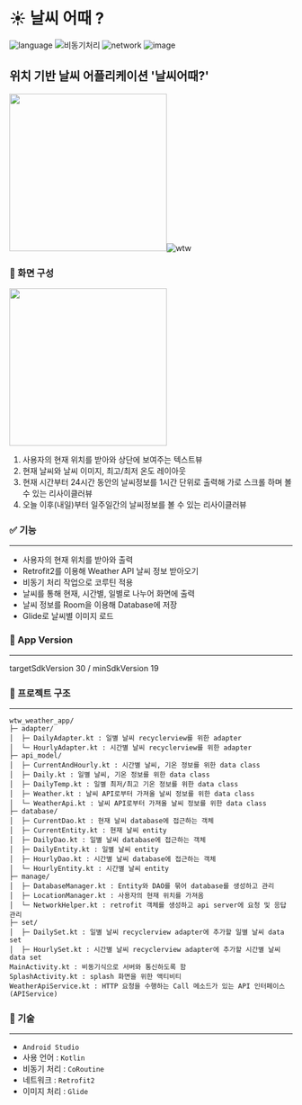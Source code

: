 
# ☀️ 날씨 어때 ?

![language](https://img.shields.io/badge/language-Kotlin-9cf)
![비동기처리](https://img.shields.io/badge/%EB%B9%84%EB%8F%99%EA%B8%B0%EC%B2%98%EB%A6%AC-CoRoutine-6054d1)
![network](https://img.shields.io/badge/network-Retrofit2-yellow)
![image](https://img.shields.io/badge/image-Glide-edfcd2)
## 위치 기반 날씨 어플리케이션 '날씨어때?'

<img src="https://user-images.githubusercontent.com/57751515/120882526-6e2c3000-c613-11eb-8f7a-7b794c3ac99d.png" width="280">![wtw](https://user-images.githubusercontent.com/57751515/116548614-71a30c00-a92f-11eb-8aa1-75c450a55017.gif)

### :iphone: 화면 구성

<img src="https://user-images.githubusercontent.com/57751515/120883685-9323a180-c619-11eb-945e-feffcce4f649.png" width="280">

   1. 사용자의 현재 위치를 받아와 상단에 보여주는 텍스트뷰
   2. 현재 날씨와 날씨 이미지, 최고/최저 온도 레이아웃
   3. 현재 시간부터 24시간 동안의 날씨정보를 1시간 단위로 출력해 가로 스크롤 하며 볼 수 있는 리사이클러뷰
   4. 오늘 이후(내일)부터 일주일간의 날씨정보를 볼 수 있는 리사이클러뷰

### ✅ 기능
--------------------------------------
- 사용자의 현재 위치를 받아와 출력
- Retrofit2를 이용해 Weather API 날씨 정보 받아오기
- 비동기 처리 작업으로 코루틴 적용
- 날씨를 통해 현재, 시간별, 일별로 나누어 화면에 출력
- 날씨 정보를 Room을 이용해 Database에 저장
- Glide로 날씨별 이미지 로드

### 🔧 App Version
--------------------------------------
targetSdkVersion 30 / minSdkVersion 19

### 📁 프로젝트 구조
--------------------------------------
```
wtw_weather_app/
├─ adapter/
│  ├─ DailyAdapter.kt : 일별 날씨 recyclerview를 위한 adapter
│  └─ HourlyAdapter.kt : 시간별 날씨 recyclerview를 위한 adapter
├─ api_model/
│  ├─ CurrentAndHourly.kt : 시간별 날씨, 기온 정보를 위한 data class
│  ├─ Daily.kt : 일별 날씨, 기온 정보를 위한 data class
│  ├─ DailyTemp.kt : 일별 최저/최고 기온 정보를 위한 data class
│  ├─ Weather.kt : 날씨 API로부터 가져올 날씨 정보를 위한 data class
│  └─ WeatherApi.kt : 날씨 API로부터 가져올 날씨 정보를 위한 data class
├─ database/
│  ├─ CurrentDao.kt : 현재 날씨 database에 접근하는 객체
│  ├─ CurrentEntity.kt : 현재 날씨 entity
│  ├─ DailyDao.kt : 일별 날씨 database에 접근하는 객체
│  ├─ DailyEntity.kt : 일별 날씨 entity
│  ├─ HourlyDao.kt : 시간별 날씨 database에 접근하는 객체
│  └─ HourlyEntity.kt : 시간별 날씨 entity
├─ manage/
│  ├─ DatabaseManager.kt : Entity와 DAO를 묶어 database를 생성하고 관리
│  ├─ LocationManager.kt : 사용자의 현재 위치를 가져옴
│  └─ NetworkHelper.kt : retrofit 객체를 생성하고 api server에 요청 및 응답 관리
├─ set/
│  ├─ DailySet.kt : 일별 날씨 recyclerview adapter에 추가할 일별 날씨 data set
│  ├─ HourlySet.kt : 시간별 날씨 recyclerview adapter에 추가할 시간별 날씨 data set
MainActivity.kt : 비동기식으로 서버와 통신하도록 함
SplashActivity.kt : splash 화면을 위한 액티비티
WeatherApiService.kt : HTTP 요청을 수행하는 Call 메소드가 있는 API 인터페이스(APIService)
```

### 🛶 기술
--------------------------------------
- `Android Studio`
- 사용 언어 : `Kotlin`
- 비동기 처리 : `CoRoutine`
- 네트워크 : `Retrofit2`
- 이미지 처리 : `Glide`
